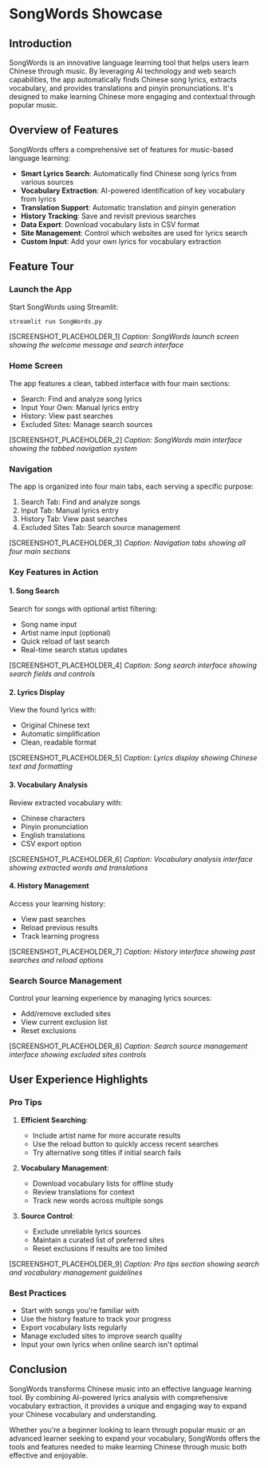 # SongWords Showcase

## Introduction

SongWords is an innovative language learning tool that helps users learn Chinese through music. By leveraging AI technology and web search capabilities, the app automatically finds Chinese song lyrics, extracts vocabulary, and provides translations and pinyin pronunciations. It's designed to make learning Chinese more engaging and contextual through popular music.

## Overview of Features

SongWords offers a comprehensive set of features for music-based language learning:

- **Smart Lyrics Search**: Automatically find Chinese song lyrics from various sources
- **Vocabulary Extraction**: AI-powered identification of key vocabulary from lyrics
- **Translation Support**: Automatic translation and pinyin generation
- **History Tracking**: Save and revisit previous searches
- **Data Export**: Download vocabulary lists in CSV format
- **Site Management**: Control which websites are used for lyrics search
- **Custom Input**: Add your own lyrics for vocabulary extraction

## Feature Tour

### Launch the App

Start SongWords using Streamlit:

```bash
streamlit run SongWords.py
```

[SCREENSHOT_PLACEHOLDER_1]
*Caption: SongWords launch screen showing the welcome message and search interface*

### Home Screen

The app features a clean, tabbed interface with four main sections:
- Search: Find and analyze song lyrics
- Input Your Own: Manual lyrics entry
- History: View past searches
- Excluded Sites: Manage search sources

[SCREENSHOT_PLACEHOLDER_2]
*Caption: SongWords main interface showing the tabbed navigation system*

### Navigation

The app is organized into four main tabs, each serving a specific purpose:

1. Search Tab: Find and analyze songs
2. Input Tab: Manual lyrics entry
3. History Tab: View past searches
4. Excluded Sites Tab: Search source management

[SCREENSHOT_PLACEHOLDER_3]
*Caption: Navigation tabs showing all four main sections*

### Key Features in Action

#### 1. Song Search
Search for songs with optional artist filtering:
- Song name input
- Artist name input (optional)
- Quick reload of last search
- Real-time search status updates

[SCREENSHOT_PLACEHOLDER_4]
*Caption: Song search interface showing search fields and controls*

#### 2. Lyrics Display
View the found lyrics with:
- Original Chinese text
- Automatic simplification
- Clean, readable format

[SCREENSHOT_PLACEHOLDER_5]
*Caption: Lyrics display showing Chinese text and formatting*

#### 3. Vocabulary Analysis
Review extracted vocabulary with:
- Chinese characters
- Pinyin pronunciation
- English translations
- CSV export option

[SCREENSHOT_PLACEHOLDER_6]
*Caption: Vocabulary analysis interface showing extracted words and translations*

#### 4. History Management
Access your learning history:
- View past searches
- Reload previous results
- Track learning progress

[SCREENSHOT_PLACEHOLDER_7]
*Caption: History interface showing past searches and reload options*

### Search Source Management

Control your learning experience by managing lyrics sources:
- Add/remove excluded sites
- View current exclusion list
- Reset exclusions

[SCREENSHOT_PLACEHOLDER_8]
*Caption: Search source management interface showing excluded sites controls*

## User Experience Highlights

### Pro Tips

1. **Efficient Searching**: 
   - Include artist name for more accurate results
   - Use the reload button to quickly access recent searches
   - Try alternative song titles if initial search fails

2. **Vocabulary Management**:
   - Download vocabulary lists for offline study
   - Review translations for context
   - Track new words across multiple songs

3. **Source Control**:
   - Exclude unreliable lyrics sources
   - Maintain a curated list of preferred sites
   - Reset exclusions if results are too limited

[SCREENSHOT_PLACEHOLDER_9]
*Caption: Pro tips section showing search and vocabulary management guidelines*

### Best Practices

- Start with songs you're familiar with
- Use the history feature to track your progress
- Export vocabulary lists regularly
- Manage excluded sites to improve search quality
- Input your own lyrics when online search isn't optimal

## Conclusion

SongWords transforms Chinese music into an effective language learning tool. By combining AI-powered lyrics analysis with comprehensive vocabulary extraction, it provides a unique and engaging way to expand your Chinese vocabulary and understanding.

Whether you're a beginner looking to learn through popular music or an advanced learner seeking to expand your vocabulary, SongWords offers the tools and features needed to make learning Chinese through music both effective and enjoyable.
